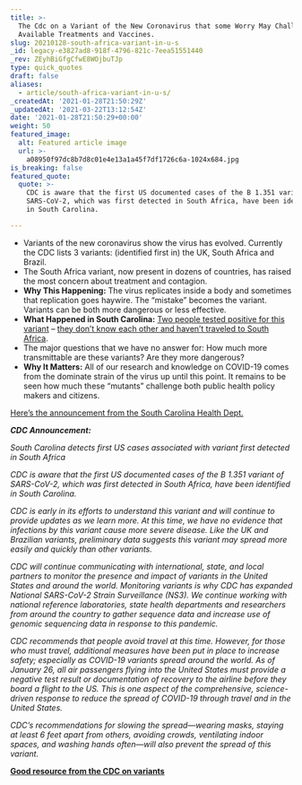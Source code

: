 ```yaml
---
title: >-
  The Cdc on a Variant of the New Coronavirus that some Worry May Challenge
  Available Treatments and Vaccines.
slug: 20210128-south-africa-variant-in-u-s
_id: legacy-e3827ad8-918f-4796-821c-7eea51551440
_rev: ZEyhBiGfgCfwE8WOjbuTJp
type: quick_quotes
draft: false
aliases:
  - article/south-africa-variant-in-u-s/
_createdAt: '2021-01-28T21:50:29Z'
_updatedAt: '2021-03-22T13:12:54Z'
date: '2021-01-28T21:50:29+00:00'
weight: 50
featured_image:
  alt: Featured article image
  url: >-
    a08950f97dc8b7d8c01e4e13a1a45f7df1726c6a-1024x684.jpg
is_breaking: false
featured_quote:
  quote: >-
    CDC is aware that the first US documented cases of the B 1.351 variant of
    SARS-CoV-2, which was first detected in South Africa, have been identified
    in South Carolina.

---
```

* Variants of the new coronavirus show the virus has evolved. Currently the CDC lists 3 variants: (identified first in) the UK, South Africa and Brazil.
* The South Africa variant, now present in dozens of countries, has raised the most concern about treatment and contagion.
* **Why This Happening:** The virus replicates inside a body and sometimes that replication goes haywire. The “mistake” becomes the variant. Variants can be both more dangerous or less effective.
* **What Happened in South Carolina:** [Two people tested positive for this variant](https://scdhec.gov/news-releases/south-carolina-public-health-officials-detect-nations-first-known-cases-covid-19) – [they don’t know each other and haven’t traveled to South Africa](https://scdhec.gov/news-releases/south-carolina-public-health-officials-detect-nations-first-known-cases-covid-19).
* The major questions that we have no answer for: How much more transmittable are these variants? Are they more dangerous?
* **Why It Matters:** All of our research and knowledge on COVID-19 comes from the dominate strain of the virus up until this point. It remains to be seen how much these “mutants” challenge both public health policy makers and citizens.

[Here’s the announcement from the South Carolina Health Dept.](https://scdhec.gov/news-releases/south-carolina-public-health-officials-detect-nations-first-known-cases-covid-19)

**_CDC Announcement:_**

_South Carolina detects first US cases associated with variant first detected in South Africa_

_CDC is aware that the first US documented cases of the B 1.351 variant of SARS-CoV-2, which was first detected in South Africa, have been identified in South Carolina._

_CDC is early in its efforts to understand this variant and will continue to provide updates as we learn more. At this time, we have no evidence that infections by this variant cause more severe disease. Like the UK and Brazilian variants, preliminary data suggests this variant may spread more easily and quickly than other variants._

_CDC will continue communicating with international, state, and local partners to monitor the presence and impact of variants in the United States and around the world. Monitoring variants is why CDC has expanded National SARS-CoV-2 Strain Surveillance (NS3). We continue working with national reference laboratories, state health departments and researchers from around the country to gather sequence data and increase use of genomic sequencing data in response to this pandemic._

_CDC recommends that people avoid travel at this time. However, for those who must travel, additional measures have been put in place to increase safety; especially as COVID-19 variants spread around the world. As of January 26, all air passengers flying into the United States must provide a negative test result or documentation of recovery to the airline before they board a flight to the US. This is one aspect of the comprehensive, science-driven response to reduce the spread of COVID-19 through travel and in the United States._

_CDC’s recommendations for slowing the spread—wearing masks, staying at least 6 feet apart from others, avoiding crowds, ventilating indoor spaces, and washing hands often—will also prevent the spread of this variant._

[**Good resource from the CDC on variants**](https://www.cdc.gov/coronavirus/2019-ncov/more/science-and-research/scientific-brief-emerging-variants.html)